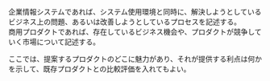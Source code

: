 企業情報システムであれば、システム使用環境と同時に、解決しようとしているビジネス上の問題、あるいは改善しようとしているプロセスを記述する。  
商用プロダクトであれば、存在しているビジネス機会や、プロダクトが競争していく市場について記述する。

ここでは、提案するプロダクトのどこに魅力があり、それが提供する利点は何かを示して、既存プロダクトとの比較評価を入れてもよい。
